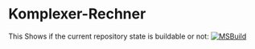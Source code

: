 # Komplexer-Rechner

This Shows if the current repository state is buildable or not: [![MSBuild](https://github.com/Chriss1056/Komplexer-Rechner/actions/workflows/msbuild.yml/badge.svg)](https://github.com/Chriss1056/Komplexer-Rechner/actions/workflows/msbuild.yml)
